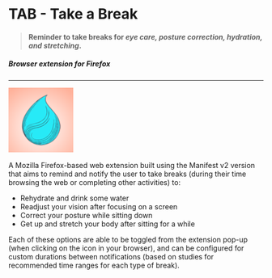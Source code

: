 # TAB - Take a Break 
> #### Reminder to take breaks for ***eye care, posture correction, hydration, and stretching***. 
##### *Browser extension for Firefox*

---
![Extension Icon](icons/logo-128.png)

A Mozilla Firefox-based web extension built using the Manifest v2 version that aims to remind and notify the user to take breaks (during their time browsing the web or completing other activities) to:
* Rehydrate and drink some water
* Readjust your vision after focusing on a screen
* Correct your posture while sitting down
* Get up and stretch your body after sitting for a while

Each of these options are able to be toggled from the extension pop-up (when clicking on the icon in your browser), and can be configured for custom durations between notifications (based on studies for recommended time ranges for each type of break).